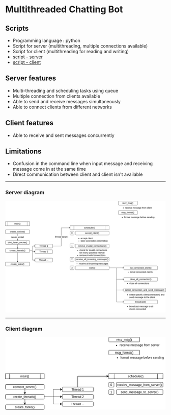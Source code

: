 # Multithreaded Chatting Bot

## Scripts
 * Programming language : python 
 * Script for server (multithreading, multiple connections available) 
 * Script for client (multithreading for reading and writing)
 * [script - server](https://github.com/seonwoo960000/skill_stack/blob/main/Chatting%20Bot/scripts/multiserver.py) 
 * [script - client](https://github.com/seonwoo960000/skill_stack/blob/main/Chatting%20Bot/scripts/multiclient.py)

## Server features
 * Multi-threading and scheduling tasks using queue 
 * Multiple connection from clients available
 * Able to send and receive messages simultaneously 
 * Able to connect clients from different networks 

## Client features
 * Able to receive and sent messages concurrently 

## Limitations
 * Confusion in the command line when input message and receiving message come in at the same time
 * Direct communication between client and client isn't available 
*************************************************************************************************************************************
### Server diagram
![Flowchart](diagrams/chatBotServer.png)
*************************************************************************************************************************************
### Client diagram
![Flowchart](diagrams/chatBotClient.png)
